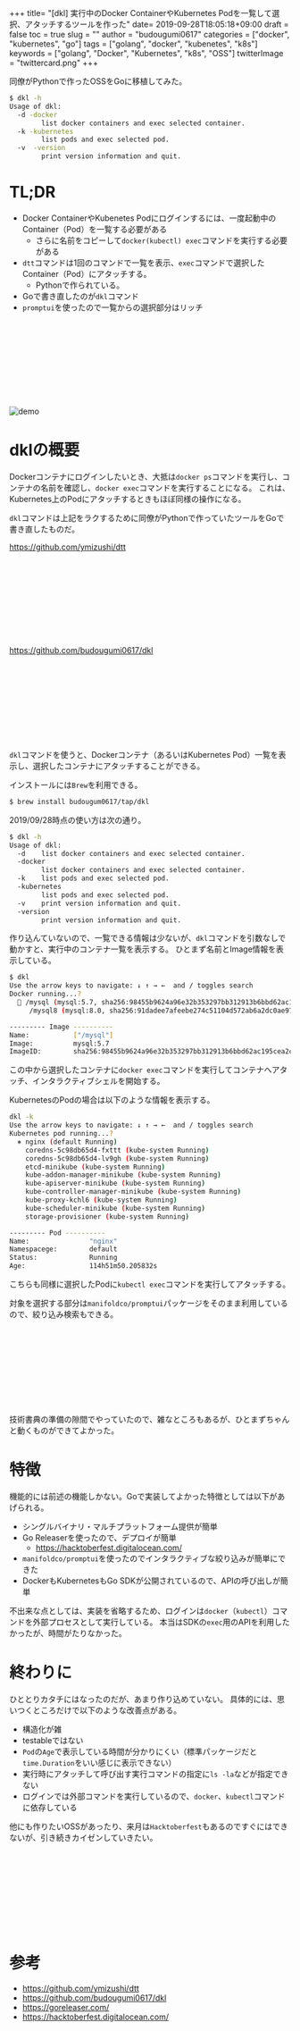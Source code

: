+++
title= "[dkl] 実行中のDocker ContainerやKubernetes Podを一覧して選択、アタッチするツールを作った"
date= 2019-09-28T18:05:18+09:00
draft = false
toc = true
slug = ""
author = "budougumi0617"
categories = ["docker", "kubernetes", "go"]
tags = ["golang", "docker", "kubenetes", "k8s"]
keywords = ["golang", "Docker", "Kubernetes", "k8s", "OSS"]
twitterImage = "twittercard.png"
+++

同僚がPythonで作ったOSSをGoに移植してみた。

```bash
$ dkl -h
Usage of dkl:
  -d -docker
        list docker containers and exec selected container.
  -k -kubernetes
        list pods and exec selected pod.
  -v  -version
        print version information and quit.
```

<!--more-->

# TL;DR
- Docker ContainerやKubenetes Podにログインするには、一度起動中のContainer（Pod）を一覧する必要がある
    - さらに名前をコピーして`docker(kubectl) exec`コマンドを実行する必要がある
- `dtt`コマンドは1回のコマンドで一覧を表示、`exec`コマンドで選択したContainer（Pod）にアタッチする。
    - Pythonで作られている。
- Goで書き直したのが`dkl`コマンド
- `promptui`を使ったので一覧からの選択部分はリッチ

<div class="iframely-embed"><div class="iframely-responsive" style="height: 140px; padding-bottom: 0;"><a href="https://github.com/budougumi0617/dkl" data-iframely-url="//cdn.iframe.ly/qGCYud2"></a></div></div><script async src="//cdn.iframe.ly/embed.js" charset="utf-8"></script>

![demo](/2019/09/28_dkl_demo.gif)

# dklの概要
Dockerコンテナにログインしたいとき、大抵は`docker ps`コマンドを実行し、コンテナの名前を確認し、`docker exec`コマンドを実行することになる。
これは、Kubernetes上のPodにアタッチするときもほぼ同様の操作になる。

`dkl`コマンドは上記をラクするために同僚がPythonで作っていたツールをGoで書き直したものだ。

https://github.com/ymizushi/dtt
<div class="iframely-embed"><div class="iframely-responsive" style="height: 140px; padding-bottom: 0;"><a href="https://github.com/ymizushi/dtt" data-iframely-url="//cdn.iframe.ly/tKMaJHE"></a></div></div><script async src="//cdn.iframe.ly/embed.js" charset="utf-8"></script>

https://github.com/budougumi0617/dkl
<div class="iframely-embed"><div class="iframely-responsive" style="height: 140px; padding-bottom: 0;"><a href="https://github.com/budougumi0617/dkl" data-iframely-url="//cdn.iframe.ly/qGCYud2"></a></div></div><script async src="//cdn.iframe.ly/embed.js" charset="utf-8"></script>


`dkl`コマンドを使うと、Dockerコンテナ（あるいはKubernetes Pod）一覧を表示し、選択したコンテナにアタッチすることができる。

インストールには`Brew`を利用できる。

```bash
$ brew install budougum0617/tap/dkl
```

2019/09/28時点の使い方は次の通り。

```bash
$ dkl -h
Usage of dkl:
  -d    list docker containers and exec selected container.
  -docker
        list docker containers and exec selected container.
  -k    list pods and exec selected pod.
  -kubernetes
        list pods and exec selected pod.
  -v    print version information and quit.
  -version
        print version information and quit.
```

作り込んていないので、一覧できる情報は少ないが、`dkl`コマンドを引数なしで動かすと、実行中のコンテナ一覧を表示する。
ひとまず名前とImage情報を表示している。

```bash
$ dkl
Use the arrow keys to navigate: ↓ ↑ → ←  and / toggles search
Docker running...?
  🐋 /mysql (mysql:5.7, sha256:98455b9624a96e32b353297bb312913b6bbd62ac195cea2c7dd477209ba572d6)
     /mysql8 (mysql:8.0, sha256:91dadee7afeebe274c51104d572ab6a2dc0ae97473f71afc57fbfd48c0ceb8aa)

--------- Image ----------
Name:           ["/mysql"]
Image:          mysql:5.7
ImageID:        sha256:98455b9624a96e32b353297bb312913b6bbd62ac195cea2c7dd477209ba572d6
```

この中から選択したコンテナに`docker exec`コマンドを実行してコンテナへアタッチ、インタラクティブシェルを開始する。

KubernetesのPodの場合は以下のような情報を表示する。

```bash
dkl -k
Use the arrow keys to navigate: ↓ ↑ → ←  and / toggles search
Kubernetes pod running...?
  ⎈ nginx (default Running)
    coredns-5c98db65d4-fxttt (kube-system Running)
    coredns-5c98db65d4-lv9gh (kube-system Running)
    etcd-minikube (kube-system Running)
    kube-addon-manager-minikube (kube-system Running)
    kube-apiserver-minikube (kube-system Running)
    kube-controller-manager-minikube (kube-system Running)
    kube-proxy-kchl6 (kube-system Running)
    kube-scheduler-minikube (kube-system Running)
    storage-provisioner (kube-system Running)

--------- Pod ----------
Name:               "nginx"
Namespacege:        default
Status:             Running
Age:                114h51m50.205832s
```
こちらも同様に選択したPodに`kubectl exec`コマンドを実行してアタッチする。

対象を選択する部分は`manifoldco/promptui`パッケージをそのまま利用しているので、絞り込み検索もできる。
<div class="iframely-embed"><div class="iframely-responsive" style="height: 140px; padding-bottom: 0;"><a href="https://github.com/manifoldco/promptui" data-iframely-url="//cdn.iframe.ly/nlTsYKh"></a></div></div><script async src="//cdn.iframe.ly/embed.js" charset="utf-8"></script>

技術書典の準備の隙間でやっていたので、雑なところもあるが、ひとまずちゃんと動くものができてよかった。

# 特徴
機能的には前述の機能しかない。Goで実装してよかった特徴としては以下があげられる。

- シングルバイナリ・マルチプラットフォーム提供が簡単
- Go Releaserを使ったので、デプロイが簡単
    - https://hacktoberfest.digitalocean.com/
- `manifoldco/promptui`を使ったのでインタラクティブな絞り込みが簡単にできた
- DockerもKubernetesもGo SDKが公開されているので、APIの呼び出しが簡単

不出来な点としては、実装を省略するため、ログインは`docker`（`kubectl`）コマンドを外部プロセスとして実行している。
本当はSDKの`exec`用のAPIを利用したかったが、時間がたりなかった。

# 終わりに
ひととりカタチにはなったのだが、あまり作り込めていない。
具体的には、思いつくところだけで以下のような改善点がある。

- 構造化が雑
- testableではない
- `Pod`の`Age`で表示している時間が分かりにくい（標準パッケージだと`time.Duration`をいい感じに表示できない）
- 実行時にアタッチして呼び出す実行コマンドの指定に`ls -la`などが指定できない
- ログインでは外部コマンドを実行しているので、`docker`、`kubectl`コマンドに依存している

他にも作りたいOSSがあったり、来月は`Hacktoberfest`もあるのですぐにはできないが、引き続きカイゼンしていきたい。

<div class="iframely-embed"><div class="iframely-responsive" style="height: 140px; padding-bottom: 0;"><a href="https://hacktoberfest.digitalocean.com/" data-iframely-url="//cdn.iframe.ly/jZlOhKY?iframe=card-small"></a></div></div><script async src="//cdn.iframe.ly/embed.js" charset="utf-8"></script>

# 参考

- https://github.com/ymizushi/dtt
- https://github.com/budougumi0617/dkl
- https://goreleaser.com/
- https://hacktoberfest.digitalocean.com/
